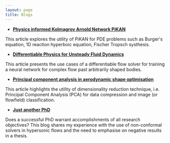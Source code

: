 ```yaml
---
layout: page
title: Blogs
---
```


* [**Physics informed Kolmagrov Arnold Network PiKAN**](https://medium.com/@scimlteam/when-kolmogorov-arnold-network-meet-pinns-good-bad-and-the-ugly-0cd023e148e2)

This article explores the utility of PiKAN for PDE problems such as Burger's equation, 1D reaction hyperboic equation, Fischer Tropsch systhesis. 


* [**Differentiable Physics for Unsteady Fluid Dynamics**](https://www.linkedin.com/pulse/differentiable-physics-unsteady-fluid-dynamics-shuvayan-brahmachary-dcmnc/?trackingId=KH%2BVmNNcT06VNdRH9Qxf%2BQ%3D%3D)

This article presents the use cases of a differentiable flow solver for training a neural network for complex flow past arbitrarily shaped bodies.  


* [**Principal component analysis in aerodynamic shape optimisation**](https://backpackandbliss.wordpress.com/2021/05/16/principal-component-analysis-in-aerodynamic-shape-optimisation/)

This article highlights the utility of dimensionality reduction technique, i.e. Principal Component Analysis (PCA) for data compression and image (or flowfield) classification. 

* [**Just another PhD**](https://backpackandbliss.wordpress.com/2019/06/23/just-another-ph-d/)

Does a successful PhD warrant accomplishments of all research objectives? This blog shares my experience with the use of non-conformal solvers in hypersonic flows and the need to emphasise on negative results in a thesis.
